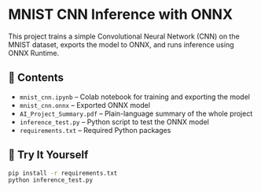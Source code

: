 # MNIST CNN Inference with ONNX

This project trains a simple Convolutional Neural Network (CNN) on the MNIST dataset, exports the model to ONNX, and runs inference using ONNX Runtime.

## 📁 Contents
- `mnist_cnn.ipynb` – Colab notebook for training and exporting the model
- `mnist_cnn.onnx` – Exported ONNX model
- `AI_Project_Summary.pdf` – Plain-language summary of the whole project
- `inference_test.py` – Python script to test the ONNX model
- `requirements.txt` – Required Python packages

## 🚀 Try It Yourself
```bash
pip install -r requirements.txt
python inference_test.py
